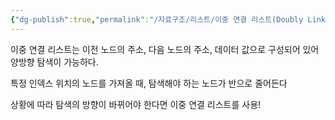 ```yaml
---
{"dg-publish":true,"permalink":"/자료구조/리스트/이중 연결 리스트(Doubly LinkedList)/","dgPassFrontmatter":true,"noteIcon":""}
---
```


이중 연결 리스트는 이전 노드의 주소, 다음 노드의 주소, 데이터 값으로 구성되어 있어 양방향 탐색이 가능하다.

특정 인덱스 위치의 노드를 가져올 때, 탐색해야 하는 노드가 반으로 줄어든다

상황에 따라 탐색의 방향이 바뀌어야 한다면 이중 연결 리스트를 사용!